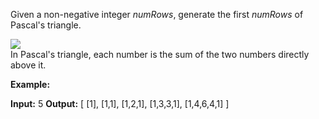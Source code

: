 
Given a non-negative integer _numRows_, generate the first  _numRows_  of Pascal's triangle.

![](https://upload.wikimedia.org/wikipedia/commons/0/0d/PascalTriangleAnimated2.gif)  
In Pascal's triangle, each number is the sum of the two numbers directly above it.

**Example:**

**Input:** 5
**Output:**
[
     [1],
    [1,1],
   [1,2,1],
  [1,3,3,1],
 [1,4,6,4,1]
]